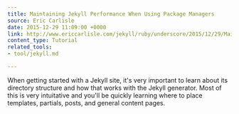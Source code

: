 ```yaml
---
title: Maintaining Jekyll Performance When Using Package Managers
source: Eric Carlisle
date: 2015-12-29 11:09:00 +0000
link: http://www.ericcarlisle.com/jekyll/ruby/underscore/2015/12/29/Maintaining_Jekyll_Performance_When_Using_Package_Managers.html
content_type: Tutorial
related_tools:
- tool/jekyll.md

---
```

When getting started with a Jekyll site, it's very important to learn about its directory structure and how that works with the Jekyll generator. Most of this is very intuitative and you'll be quickly learning where to place templates, partials, posts, and general content pages.





